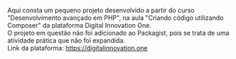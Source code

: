 Aqui consta um pequeno projeto desenvolvido a partir do curso "Desenvolvimento avançado em PHP", na aula "Criando código utilizando Composer" da plataforma Digital Innovation One.<br>
O projeto em questão não foi adicionado ao Packagist, pois se trata de uma atividade prática que não foi expandida.<br>
Link da plataforma: https://digitalinnovation.one

